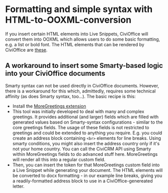# Formatting and simple syntax with HTML-to-OOXML-conversion

If you insert certain HTML elements into Live Snippets, CiviOffice will convert
them into OOXML which allows users to do some basic formatting, e.g. a list or
bold font. The HTML elements that can be rendered by CiviOffice are
[these](https://github.com/PHPOffice/PHPWord/blob/be0190cd5d8f95b4be08d5853b107aa4e352759a/src/PhpWord/Shared/Html.php#L166-L198).

## A workaround to insert some Smarty-based logic into your CiviOffice documents

Smarty syntax can not be used directly in CiviOffice documents. However, there
is a workaround for this which, admittedly, requires some technical affinity (as
does Smarty syntax, too...). The basic recipe is this:

+ Install
  the [MoreGreetings extension](https://github.com/systopia/de.systopia.moregreetings)
+ This tool was initially developed to deal with many and complex greetings. It
  provides additional (and larger) fields which are filled with generated values
  based on Smarty-syntax configurations - similar to the core greetings fields.
  The usage of these fields is not restricted to greetings and could be extended
  to anything you require. E.g. you could create an address block
  containing ```<br>``` elements for line breaks. Using smarty conditions, you
  might also insert the address country only if it's not your home country. You
  can call the CiviCRM API using Smarty within MoreGreetings fields to do
  advanced stuff here. MoreGreetings will render all this into a regular custom
  field.
+ Then, you can insert the token for that MoreGreetings custom field into a Live
  Snippet while generating your document. The HTML elements will be converted to
  docx formatting - in our example line breaks, giving you a readily-formatted
  address block to use in a CiviOffice-genereated letter.  
